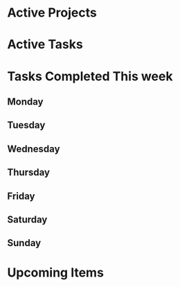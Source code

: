 

# Active Projects
 

# Active Tasks


# Tasks Completed This week


## Monday


## Tuesday


## Wednesday


## Thursday


## Friday


## Saturday


## Sunday



# Upcoming Items




